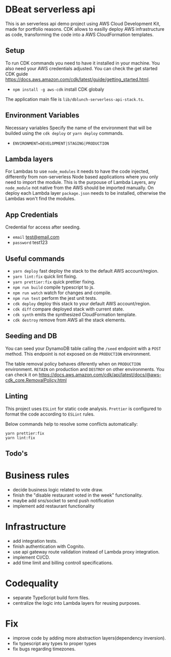 # DBeat serverless api

This is an serverless api demo project using AWS Cloud Development Kit, made for portfolio reasons. CDK allows to easilly deploy AWS infrastructure as code, transforming the code into a AWS CloudFormation templates.

## Setup

To run CDK commands you need to have it installed in your machine. You also need your AWS credentials adjusted. You can check the get started CDK guide https://docs.aws.amazon.com/cdk/latest/guide/getting_started.html.

-   `npm install -g aws-cdk` install CDK globaly

The application main file is `lib/dblunch-serverless-api-stack.ts`.

## Environment Variables

Necessary variables
Specify the name of the environment that will be builded using the `cdk deploy` or `yarn deploy` commands.

-   `ENVIRONMENT=DEVELOPMENT|STAGING|PRODUCTION`

## Lambda layers
For Lambdas to use `node_modules` it needs to have the code injected, differently from non-serverless Node based applications where you only need to import the module. This is the purpouse of Lambda Layers, any `node_module` not native from the AWS should be imported manually. 
On deploy each Lambda layer `package.json` needs to be installed, otherwise the Lambdas won't find the modules.

## App Credentials

Credential for access after seeding.

-   `email` test@email.com
-   `password` test123

## Useful commands

-   `yarn deploy` fast deploy the stack to the default AWS account/region.
-   `yarn lint:fix` quick lint fixing.
-   `yarn prettier:fix` quick prettier fixing.
-   `npm run build` compile typescript to js.
-   `npm run watch` watch for changes and compile.
-   `npm run test` perform the jest unit tests.
-   `cdk deploy` deploy this stack to your default AWS account/region.
-   `cdk diff` compare deployed stack with current state.
-   `cdk synth` emits the synthesized CloudFormation template.
-   `cdk destroy` remove from AWS all the stack elements.

## Seeding and DB

You can seed your DynamoDB table calling the `/seed` endpoint with a `POST` method. This endpoint is not exposed on de `PRODUCTION` environment.

The table removal policy behaves diferently when on `PRODUCTION` environment. `RETAIN` on production and `DESTROY` on other environments. You can check it on https://docs.aws.amazon.com/cdk/api/latest/docs/@aws-cdk_core.RemovalPolicy.html

## Linting

This project uses `ESLint` for static code analysis.
`Prettier` is configured to format the code according to `ESLint` rules.

Below commands help to resolve some conflicts automatically:

```
yarn prettier:fix
yarn lint:fix
```

## Todo's

# Business rules

-   decide business logic related to vote draw.
-   finish the "disable restaurant voted in the week" functionality.
-   maybe add sns/socket to send push notification
-   implement add restaurant functionality


# Infrastructure

-   add integration tests.
-   finish authentication with Cognito.
-   use api gateway route validation instead of Lambda proxy integration.
-   implement CI/CD.
-   add time limit and billing controll specifications.


# Codequality
-   separate TypeScript build form files.
-   centralize the logic into Lambda layers for reusing purposes.


# Fix

-   improve code by adding more abstraction layers(dependency inversion).
-   fix typescript any types to proper types
-   fix bugs regarding timezones.
